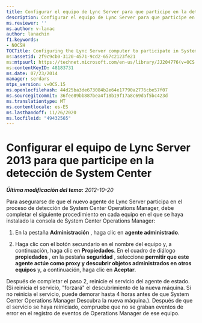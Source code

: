 ```yaml
---
title: Configurar el equipo de Lync Server para que participe en la detección de System Center
description: Configurar el equipo de Lync Server para que participe en la detección de System Center.
ms.reviewer: ''
ms.author: v-lanac
author: lanachin
f1.keywords:
- NOCSH
TOCTitle: Configuring the Lync Server computer to participate in System Center discovery
ms:assetid: 2f9c9cb0-3120-4571-9cd2-657c2123fe21
ms:mtpsurl: https://technet.microsoft.com/en-us/library/JJ204776(v=OCS.15)
ms:contentKeyID: 48183731
ms.date: 07/23/2014
manager: serdars
mtps_version: v=OCS.15
ms.openlocfilehash: 44d25ba3de673084b2e64e17790a2776cbe57f07
ms.sourcegitcommit: 36fee89bb887bea4f18b19f17a8c69daf5bc423d
ms.translationtype: MT
ms.contentlocale: es-ES
ms.lasthandoff: 11/26/2020
ms.locfileid: "49432565"
---
```

# <a name="configuring-the-lync-server-2013-computer-to-participate-in-system-center-discovery"></a>Configurar el equipo de Lync Server 2013 para que participe en la detección de System Center

<div data-xmlns="http://www.w3.org/1999/xhtml">

<div class="topic" data-xmlns="http://www.w3.org/1999/xhtml" data-msxsl="urn:schemas-microsoft-com:xslt" data-cs="https://msdn.microsoft.com/">

<div data-asp="https://msdn2.microsoft.com/asp">



</div>

<div id="mainSection">

<div id="mainBody">

<span> </span>

_**Última modificación del tema:** 2012-10-20_

Para asegurarse de que el nuevo agente de Lync Server participa en el proceso de detección de System Center Operations Manager, debe completar el siguiente procedimiento en cada equipo en el que se haya instalado la consola de System Center Operations Manager:

1.  En la pestaña **Administración** , haga clic en **agente administrado**.

2.  Haga clic con el botón secundario en el nombre del equipo y, a continuación, haga clic en **Propiedades**. En el cuadro de diálogo **propiedades** , en la pestaña **seguridad** , seleccione **permitir que este agente actúe como proxy y descubrir objetos administrados en otros equipos** y, a continuación, haga clic en **Aceptar**.

Después de completar el paso 2, reinicie el servicio del agente de estado. (Si reinicia el servicio, "forzará" el descubrimiento de la nueva máquina. Si no reinicia el servicio, puede demorar hasta 4 horas antes de que System Center Operations Manager Descubra la nueva máquina.). Después de que el servicio se haya reiniciado, compruebe que no se graban eventos de error en el registro de eventos de Operations Manager de ese equipo.

</div>

<span> </span>

</div>

</div>

</div>


